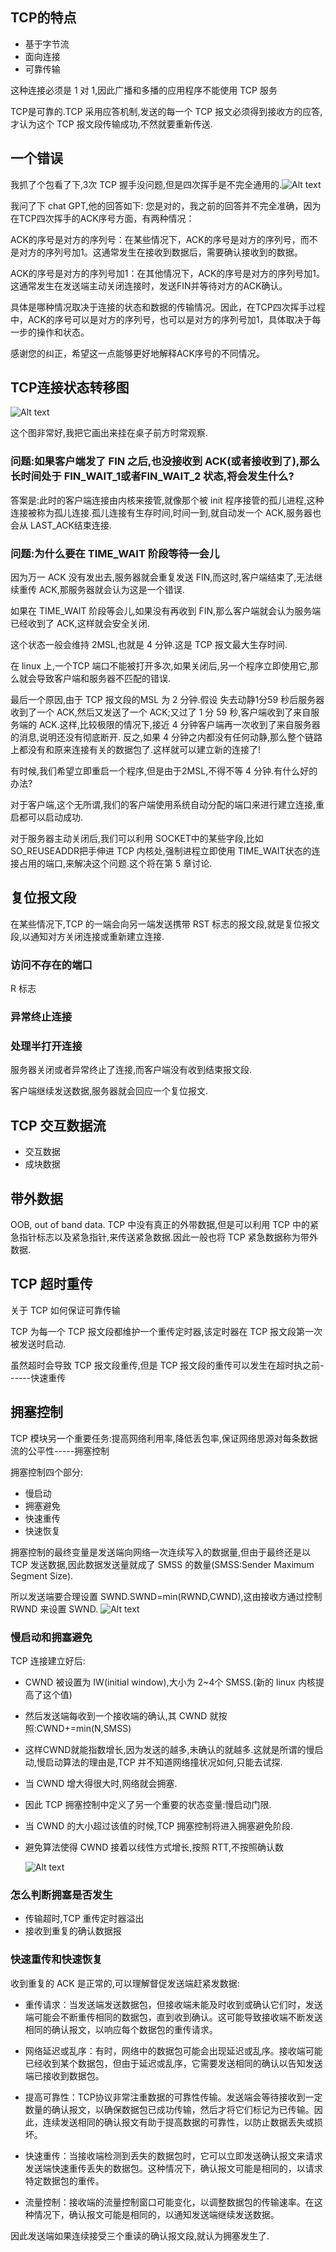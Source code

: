 ## TCP的特点
- 基于字节流
- 面向连接
- 可靠传输

这种连接必须是 1 对 1,因此广播和多播的应用程序不能使用 TCP 服务

TCP是可靠的.TCP 采用应答机制,发送的每一个 TCP 报文必须得到接收方的应答,才认为这个 TCP 报文段传输成功,不然就要重新传送.

## 一个错误
我抓了个包看了下,3次 TCP 握手没问题,但是四次挥手是不完全通用的.![Alt text](image.png)

我问了下 chat GPT,他的回答如下:
您是对的，我之前的回答并不完全准确，因为在TCP四次挥手的ACK序号方面，有两种情况：

ACK的序号是对方的序列号：在某些情况下，ACK的序号是对方的序列号，而不是对方的序列号加1。这通常发生在接收到数据后，需要确认接收到的数据。

ACK的序号是对方的序列号加1：在其他情况下，ACK的序号是对方的序列号加1。这通常发生在发送端主动关闭连接时，发送FIN并等待对方的ACK确认。

具体是哪种情况取决于连接的状态和数据的传输情况。因此，在TCP四次挥手过程中，ACK的序号可以是对方的序列号，也可以是对方的序列号加1，具体取决于每一步的操作和状态。

感谢您的纠正，希望这一点能够更好地解释ACK序号的不同情况。
## TCP连接状态转移图
![Alt text](image-1.png)

这个图非常好,我把它画出来挂在桌子前方时常观察.

### 问题:如果客户端发了 FIN 之后,也没接收到 ACK(或者接收到了),那么长时间处于 FIN_WAIT_1或者FIN_WAIT_2 状态,将会发生什么?

答案是:此时的客户端连接由内核来接管,就像那个被 init 程序接管的孤儿进程,这种连接被称为孤儿连接.孤儿连接有生存时间,时间一到,就自动发一个 ACK,服务器也会从 LAST_ACK结束连接.

### 问题:为什么要在 TIME_WAIT 阶段等待一会儿

因为万一 ACK 没有发出去,服务器就会重复发送 FIN,而这时,客户端结束了,无法继续重传 ACK,那服务器就会认为这是一个错误.

如果在 TIME_WAIT 阶段等会儿,如果没有再收到 FIN,那么客户端就会认为服务端已经收到了 ACK,这样就会安全关闭.

这个状态一般会维持 2MSL,也就是 4 分钟.这是 TCP 报文最大生存时间.

在 linux 上,一个TCP 端口不能被打开多次,如果关闭后,另一个程序立即使用它,那么就会导致客户端和服务器不匹配的错误.

最后一个原因,由于 TCP 报文段的MSL 为 2 分钟.假设 失去动静1分59 秒后服务器收到了一个 ACK,然后又发送了一个 ACK;又过了 1 分 59 秒,客户端收到了来自服务端的 ACK.这样,比较极限的情况下,接近 4 分钟客户端再一次收到了来自服务器的消息,说明还没有彻底断开.
反之,如果 4 分钟之内都没有任何动静,那么整个链路上都没有和原来连接有关的数据包了.这样就可以建立新的连接了!

有时候,我们希望立即重启一个程序,但是由于2MSL,不得不等 4 分钟.有什么好的办法?

对于客户端,这个无所谓,我们的客户端使用系统自动分配的端口来进行建立连接,重启都可以启动成功.

对于服务器主动关闭后,我们可以利用 SOCKET中的某些字段,比如 SO_REUSEADDR把手伸进 TCP 内核处,强制进程立即使用 TIME_WAIT状态的连接占用的端口,来解决这个问题.这个将在第 5 章讨论.

## 复位报文段

在某些情况下,TCP 的一端会向另一端发送携带 RST 标志的报文段,就是复位报文段,以通知对方关闭连接或重新建立连接.

### 访问不存在的端口
R 标志

### 异常终止连接

### 处理半打开连接
服务器关闭或者异常终止了连接,而客户端没有收到结束报文段.

客户端继续发送数据,服务器就会回应一个复位报文.

## TCP 交互数据流

- 交互数据
- 成块数据

## 带外数据

OOB, out of band data.
TCP 中没有真正的外带数据,但是可以利用 TCP 中的紧急指针标志以及紧急指针,来传送紧急数据.因此一般也将 TCP 紧急数据称为带外数据.

## TCP 超时重传
关于 TCP 如何保证可靠传输

TCP 为每一个 TCP 报文段都维护一个重传定时器,该定时器在 TCP 报文段第一次被发送时启动.

虽然超时会导致 TCP 报文段重传,但是 TCP 报文段的重传可以发生在超时执之前------快速重传

## 拥塞控制

TCP 模块另一个重要任务:提高网络利用率,降低丢包率,保证网络思源对每条数据流的公平性-----拥塞控制

拥塞控制四个部分:
- 慢启动
- 拥塞避免
- 快速重传
- 快速恢复

拥塞控制的最终变量是发送端向网络一次连续写入的数据量,但由于最终还是以 TCP 发送数据,因此数据发送量就成了 SMSS 的数量(SMSS:Sender Maximum Segment Size).

所以发送端要合理设置 SWND.SWND=min(RWND,CWND),这由接收方通过控制 RWND 来设置 SWND.
![Alt text](image-2.png)

### 慢启动和拥塞避免

TCP 连接建立好后:
- CWND 被设置为 IW(initial window),大小为 2~4个 SMSS.(新的 linux 内核提高了这个值)
- 然后发送端每收到一个接收端的确认,其 CWND 就按照:CWND+=min(N,SMSS)
- 这样CWND就能指数增长,因为发送的越多,未确认的就越多.这就是所谓的慢启动,慢启动算法的理由是,TCP 并不知道网络撞状况如何,只能去试探.
- 当 CWND 增大得很大时,网络就会拥塞.
- 因此 TCP 拥塞控制中定义了另一个重要的状态变量:慢启动门限.
- 当 CWND 的大小超过该值的时候,TCP 拥塞控制将进入拥塞避免阶段.
- 避免算法使得 CWND 接着以线性方式增长,按照 RTT,不按照确认数


  ![Alt text](image-3.png)

### 怎么判断拥塞是否发生
- 传输超时,TCP 重传定时器溢出
- 接收到重复的确认数据报

### 快速重传和快速恢复

收到重复的 ACK 是正常的,可以理解督促发送端赶紧发数据:
- 重传请求：当发送端发送数据包，但接收端未能及时收到或确认它们时，发送端可能会不断重传相同的数据包，直到收到确认。这可能导致接收端不断发送相同的确认报文，以响应每个数据包的重传请求。

- 网络延迟或乱序：有时，网络中的数据包可能会出现延迟或乱序。接收端可能已经收到某个数据包，但由于延迟或乱序，它需要发送相同的确认以告知发送端已接收到数据包。

- 提高可靠性：TCP协议非常注重数据的可靠性传输。发送端会等待接收到一定数量的确认报文，以确保数据包已成功传输，然后才将它们标记为已传输。因此，连续发送相同的确认报文有助于提高数据的可靠性，以防止数据丢失或损坏。

- 快速重传：当接收端检测到丢失的数据包时，它可以立即发送确认报文来请求发送端快速重传丢失的数据包。这种情况下，确认报文可能是相同的，以请求特定数据包的重传。

- 流量控制：接收端的流量控制窗口可能变化，以调整数据包的传输速率。在这种情况下，确认报文可能是相同的，以通知发送端继续发送数据。

因此发送端如果连续接受三个重读的确认报文段,就认为拥塞发生了.














